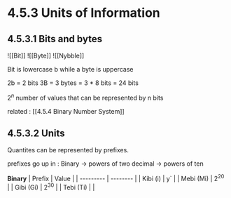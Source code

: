 # 4.5.3 Units of Information

## 4.5.3.1 Bits and bytes 
![[Bit]]
![[Byte]]
![[Nybble]]

Bit is lowercase b while a byte is uppercase

2b = 2 bits
3B = 3 bytes = 3 * 8 bits = 24 bits

$2^{n}$ number of values that can be represented by n bits

related : [[4.5.4 Binary Number System]]

## 4.5.3.2 Units
Quantites can be represented by prefixes. 

prefixes go up in :
Binary -> powers of two
decimal -> powers of ten

**Binary**
| Prefix    | Value    |
| --------- | -------- |
| Kibi (i)  | y` |
| Mebi (Mi) | $2^{20}$ |
| Gibi (Gi) | $2^{30}$ |
| Tebi (Ti) |          |
